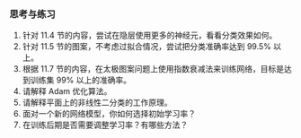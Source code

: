 
### 思考与练习

1. 针对 11.4 节的内容，尝试在隐层使用更多的神经元，看看分类效果如何。
2. 针对 11.5 节的图案，不考虑过拟合情况，尝试把分类准确率达到 99.5% 以上。
3. 根据 11.7 节的内容，在太极图案问题上使用指数衰减法来训练网络，目标是达到训练集 99% 以上的准确率。
4. 请解释 Adam 优化算法。
5. 请解释平面上的非线性二分类的工作原理。
6. 面对一个新的网络模型，你如何选择初始学习率？
7. 在训练后期是否需要调整学习率？有哪些方法？
